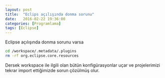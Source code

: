 ```yaml
---
layout: post
title:  "Eclips açılışında donma sorunu"
date:   2016-02-22 19:36:00
categories: [Programlama]
tags: [Eclipse]
---
```


Eclipse açılışında donma sorunu varsa

~~~ bash
cd /workspace/.metadata/.plugins
rm -rf org.eclipse.core.resources
~~~

Dersek workspace ile ilgili olan bütün konfigürasyonlar uçar ve projelerimizi tekrar import ettiğimizde sorun çözülmüş olur.

